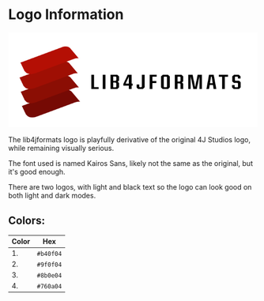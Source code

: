 # Logo Information

![lib4jformats logo \(SVG\)](logo/l4jf.svg)

The lib4jformats logo is playfully derivative of the original 4J Studios logo, while remaining visually serious.

The font used is named Kairos Sans, likely not the same as the original, but it's good enough.

There are two logos, with light and black text so the logo can look good on both light and dark modes.

## Colors:

| Color | Hex       |
|-------|-----------|
| 1.    | `#b40f04` |
| 2.    | `#9f0f04` |
| 3.    | `#8b0e04` |
| 4.    | `#760a04` |